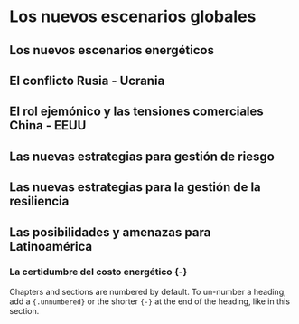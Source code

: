 # Los nuevos escenarios globales


## Los nuevos escenarios energéticos

## El conflicto Rusia - Ucrania

## El rol ejemónico y las tensiones comerciales China - EEUU



## Las nuevas estrategias para gestión de riesgo 

## Las nuevas estrategias para la gestión de la resiliencia

## Las posibilidades y amenazas para Latinoamérica


### La certidumbre del costo energético {-}

Chapters and sections are numbered by default. To un-number a heading, add a `{.unnumbered}` or the shorter `{-}` at the end of the heading, like in this section.
